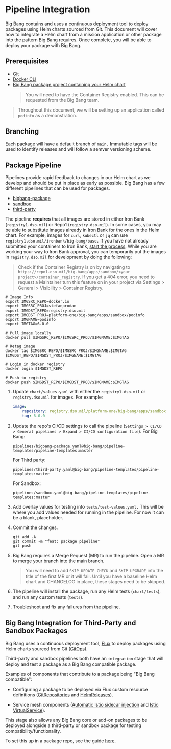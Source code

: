 # Pipeline Integration

Big Bang contains and uses a continuous deployment tool to deploy packages using Helm charts sourced from Git. This document will cover how to integrate a Helm chart from a mission application or other package into the pattern Big Bang requires. Once complete, you will be able to deploy your package with Big Bang.

## Prerequisites

* [Git](https://git-scm.com/book/en/v2/Getting-Started-Installing-Git)
* [Docker CLI](https://docs.docker.com/get-docker/)
* [Big Bang package project containing your Helm chart](./upstream.md)
   > You will need to have the Container Registry enabled. This can be requested from the Big Bang team.

> Throughout this document, we will be setting up an application called `podinfo` as a demonstration.

## Branching

Each package will have a default branch of `main.` Immutable tags will be used to identify releases and will follow a semver versioning scheme. 

## Package Pipeline

Pipelines provide rapid feedback to changes in our Helm chart as we develop and should be put in place as early as possible. Big Bang has a few different pipelines that can be used for packages.

<!-- TODO: update these with our new standards -->
* [bigbang-package](https://repo1.dso.mil/big-bang/pipeline-templates/pipeline-templates/-/blob/master/pipelines/bigbang-package.yaml)
* [sandbox](https://repo1.dso.mil/big-bang/pipeline-templates/pipeline-templates/-/blob/master/pipelines/sandbox.yaml)
* [third-party](https://repo1.dso.mil/big-bang/pipeline-templates/pipeline-templates/-/blob/master/pipelines/third-party.yaml)


The pipeline **requires** that all images are stored in either Iron Bank (`registry1.dso.mil`) or Repo1 (`registry.dso.mil`). In some cases, you may be able to substitute images already in Iron Bank for the ones in the Helm chart. For example, images for `curl`, `kubectl` or `jq` can use `registry1.dso.mil/ironbank/big-bang/base.`  If you have not already submitted your containers to Iron Bank, [start the process](https://repo1.dso.mil/dsop/dccscr/-/blob/master/README.md). While you are working your way to Iron Bank approval, you can temporarily put the images in `registry.dso.mil` for development by doing the following:

> Check if the Container Registry is on by navigating to `https://repo1.dso.mil/big-bang/apps/sandbox/<your project>/container_registry`. If you get a 404 error, you need to request a Maintainer turn this feature on in your project via Settings > General > Visibility > Container Registry.

```shell
# Image Info
export IMGSRC_REPO=docker.io
export IMGSRC_PROJ=stefanprodan
export IMGDST_REPO=registry.dso.mil
export IMGDST_PROJ=platform-one/big-bang/apps/sandbox/podinfo
export IMGNAME=podinfo
export IMGTAG=6.0.0

# Pull image locally
docker pull $IMGSRC_REPO/$IMGSRC_PROJ/$IMGNAME:$IMGTAG

# Retag image
docker tag $IMGSRC_REPO/$IMGSRC_PROJ/$IMGNAME:$IMGTAG $IMGDST_REPO/$IMGDST_PROJ/$IMGNAME:$IMGTAG

# Login in docker registry
docker login $IMGDST_REPO

# Push to registry
docker push $IMGDST_REPO/$IMGDST_PROJ/$IMGNAME:$IMGTAG
```

1. Update `chart/values.yaml` with either the `registry1.dso.mil` or `registry.dso.mil` for images.  For example:
    ```yaml
    image:
        repository: registry.dso.mil/platform-one/big-bang/apps/sandbox/podinfo/podinfo
        tag: 6.0.0
    ```

1. Update the repo's CI/CD settings to call the pipeline (`Settings > CI/CD > General pipelines > Expand > CI/CD configuration file`).
    For Big Bang:

    ```plaintext
    pipelines/bigbang-package.yaml@big-bang/pipeline-templates/pipeline-templates:master
    ```

    For Third party:

    ```plaintext
    pipelines/third-party.yaml@big-bang/pipeline-templates/pipeline-templates:master
    ```

    For Sandbox:

    ```plaintext
    pipelines/sandbox.yaml@big-bang/pipeline-templates/pipeline-templates:master
    ```

1. Add overlay values for testing into `tests/test-values.yaml.` This will be where you add values needed for running in the pipeline. For now it can be a blank, placeholder.

1. Commit the changes.

    ```shell
    git add -A
    git commit -m "feat: package pipeline"
    git push
    ```

1. Big Bang requires a Merge Request (MR) to run the pipeline. Open a MR to merge your branch into the main branch.

    > You will need to add `SKIP UPDATE CHECK` and `SKIP UPGRADE` into the title of the first MR or it will fail. Until you have a baseline Helm chart and CHANGELOG in place, these stages need to be skipped.

1. The pipeline will install the package, run any Helm tests (`chart/tests`), and run any custom tests (`tests`).

1. Troubleshoot and fix any failures from the pipeline.

## Big Bang Integration for Third-Party and Sandbox Packages

Big Bang uses a continuous deployment tool, [Flux](https://fluxcd.io) to deploy packages using Helm charts sourced from Git ([GitOps](https://fluxcd.io/flux/concepts/#gitops)).

Third-party and sandbox pipelines both have an `integration` stage that will deploy and test a package as a Big Bang compatible package. 

Examples of components that contribute to a package being "Big Bang compatible":

* Configuring a package to be deployed via Flux custom resource definitions ([GitRepositories](https://fluxcd.io/docs/components/source/gitrepositories/) and [HelmReleases](https://fluxcd.io/docs/components/helm/helmreleases/)).

* Service mesh components ([Automatic Istio sidecar injection](https://istio.io/latest/docs/setup/additional-setup/sidecar-injection/#automatic-sidecar-injection) and [Istio VirtualService](https://istio.io/latest/docs/reference/config/networking/virtual-service/)).
 
This stage also allows any Big Bang core or add-on packages to be deployed alongside a third-party or sandbox package for testing compatibility/functionality.

To set this up in a package repo, see the guide [here](./flux.md).
